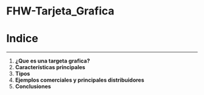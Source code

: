 # FHW-Tarjeta_Grafica
# Indice
---
1. **¿Que es una targeta grafica?**
2. **Características principales**
3. **Tipos**
4. **Ejemplos comerciales y principales distribuidores**
5. **Conclusiones**

